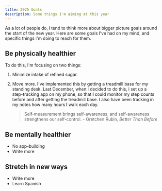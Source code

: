 ```yaml
---
title: 2025 Goals
description: Some things I'm aiming at this year
---
```

As a lot of people do, I tend to think more about bigger picture goals around the start of the new 
year. Here are some goals I've had on my mind, and specific things I'm doing to reach for them.

## Be physically healthier

To do this, I'm focusing on two things:
1. Minimize intake of refined sugar.
2. Move more. I've implemented this by getting a treadmill base for my standing desk. Last December, when I decided to do this, I set up a step-tracking app on my phone, so that I could monitor my step counts before and after getting the treadmill base. I also have been tracking in my notes how many hours I walk each day.

	> Self-measurement brings self-awareness, and self-awareness strengthens our self-control. - Gretchen Rubin, _Better Than Before_

## Be mentally healthier

- No app-building
- Write more
## Stretch in new ways

- Write more
- Learn Spanish
